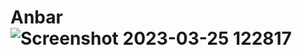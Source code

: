 # Anbar![Screenshot 2023-03-25 122817](https://user-images.githubusercontent.com/87228661/227706786-7f995370-35d4-4ca6-aa70-3c56d77de0f3.png)
